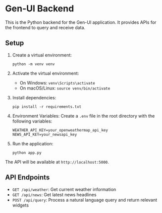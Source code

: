 
# Gen-UI Backend

This is the Python backend for the Gen-UI application. It provides APIs for the frontend to query and receive data.

## Setup

1. Create a virtual environment:
   ```
   python -m venv venv
   ```

2. Activate the virtual environment:
   - On Windows: `venv\Scripts\activate`
   - On macOS/Linux: `source venv/bin/activate`

3. Install dependencies:
   ```
   pip install -r requirements.txt
   ```

4. Environment Variables:
   Create a `.env` file in the root directory with the following variables:
   ```
   WEATHER_API_KEY=your_openweathermap_api_key
   NEWS_API_KEY=your_newsapi_key
   ```

5. Run the application:
   ```
   python app.py
   ```

The API will be available at `http://localhost:5000`.

## API Endpoints

- `GET /api/weather`: Get current weather information
- `GET /api/news`: Get latest news headlines
- `POST /api/query`: Process a natural language query and return relevant widgets
